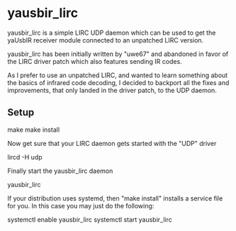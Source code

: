 yausbir_lirc
============

yausbir_lirc is a simple LIRC UDP daemon which can be used to get the yaUsbIR receiver module connected to an unpatched LIRC version.

yausbir_lirc has been initially written by "uwe67" and abandoned in favor of the LIRC driver patch which also features sending IR codes.

As I prefer to use an unpatched LIRC, and wanted to learn something about the basics of infrared code decoding, I decided to backport all the fixes and improvements, that only landed in the driver patch, to the UDP daemon.

Setup
-----

  make
  make install

Now get sure that your LIRC daemon gets started with the "UDP" driver

  lircd -H udp

Finally start the yausbir_lirc daemon

  yausbir_lirc

If your distribution uses systemd, then "make install" installs a service file for you. In this case you may just do the following:

  systemctl enable yausbir_lirc
  systemctl start yausbir_lirc
